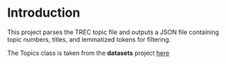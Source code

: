 # Introduction

This project parses the TREC topic file and outputs a JSON file containing topic numbers, titles, and lemmatized tokens for filtering.

The Topics class is taken from the __datasets__ project
[here](https://github.com/bpiwowar/datasets.git)
